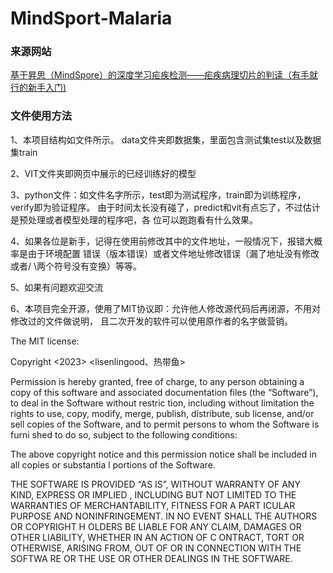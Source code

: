 # MindSport-Malaria

### 来源网站
[基于昇思（MindSpore）的深度学习疟疾检测——疟疾病理切片的判读（有手就行的新手入门)](https://zhuanlan.zhihu.com/p/670851142)

### 文件使用方法

1、本项目结构如文件所示。
data文件夹即数据集，里面包含测试集test以及数据集train

2、VIT文件夹即网页中展示的已经训练好的模型

3、python文件：如文件名字所示，test即为测试程序，train即为训练程序，verify即为验证程序。
由于时间太长没有碰了，predict和vit有点忘了，不过估计是预处理或者模型处理的程序吧，各
位可以跑跑看有什么效果。

4、如果各位是新手，记得在使用前修改其中的文件地址，一般情况下，报错大概率是由于环境配置
错误（版本错误）或者文件地址修改错误（漏了地址没有修改或者/ \两个符号没有变换）等等。

5、如果有问题欢迎交流


6、本项目完全开源，使用了MIT协议即：允许他人修改源代码后再闭源，不用对修改过的文件做说明，
且二次开发的软件可以使用原作者的名字做营销。

The MIT license:

Copyright <2023> <lisenlingood、热带鱼>

Permission is hereby granted, free of charge, to any person obtaining a copy of this software
 and associated documentation files (the “Software”), to deal in the Software without restric
tion, including without limitation the rights to use, copy, modify, merge, publish, distribute, sub
license, and/or sell copies of the Software, and to permit persons to whom the Software is furni
shed to do so, subject to the following conditions:

The above copyright notice and this permission notice shall be included in all copies or substantia
l portions of the Software.

THE SOFTWARE IS PROVIDED “AS IS”, WITHOUT WARRANTY OF ANY KIND, EXPRESS OR IMPLIED
, INCLUDING BUT NOT LIMITED TO THE WARRANTIES OF MERCHANTABILITY, FITNESS FOR A PART
ICULAR PURPOSE AND NONINFRINGEMENT. IN NO EVENT SHALL THE AUTHORS OR COPYRIGHT H
OLDERS BE LIABLE FOR ANY CLAIM, DAMAGES OR OTHER LIABILITY, WHETHER IN AN ACTION OF C
ONTRACT, TORT OR OTHERWISE, ARISING FROM, OUT OF OR IN CONNECTION WITH THE SOFTWA
RE OR THE USE OR OTHER DEALINGS IN THE SOFTWARE.